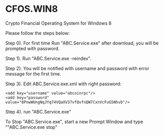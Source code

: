 CFOS.WIN8
=========

Crypto Financial Operating System for Windows 8

Please follow the steps below:

Step 0). For first time Run "ABC.Service.exe" after download, you will be prompted with password.

Step 1). Run "ABC.Service.exe -reindex".

Step 2). You will be notified with username and password with error message for the first time.

Step 3). Edit ABC.Service.exe.xml with right password:

    <add key="username" value="abcoinrpc"/>
    <add key="password" value="8PnwWUngNqJYq74VQaXV37vfQvfnQW7CxnVcFuGSNhvb"/>

Step 4). run  "ABC.Service.exe"


To Stop "ABC.Service.exe", start a new Prompt Window and type ""ABC.Service.exe stop"
